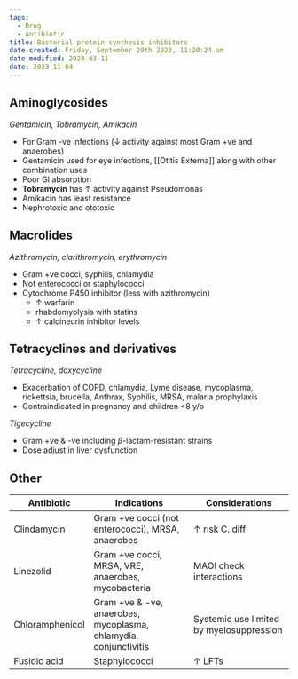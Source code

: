```yaml
---
tags:
  - Drug
  - Antibiotic
title: Bacterial protein synthesis inhibitors
date created: Friday, September 29th 2023, 11:20:24 am
date modified: 2024-03-11
date: 2023-11-04
---
```

## Aminoglycosides
_Gentamicin, Tobramycin, Amikacin_
- For Gram -ve infections ($\downarrow$ activity against most Gram +ve and anaerobes)
- Gentamicin used for eye infections, [[Otitis Externa]] along with other combination uses
- Poor GI absorption
- **Tobramycin** has $\uparrow$ activity against Pseudomonas
- Amikacin has least resistance
- Nephrotoxic and ototoxic

## Macrolides
_Azithromycin, clarithromycin, erythromycin_
- Gram +ve cocci, syphilis, chlamydia
- Not enterococci or staphylococci
- Cytochrome P450 inhibitor (less with azithromycin)
	- $\uparrow$ warfarin
	- rhabdomyolysis with statins
	- $\uparrow$ calcineurin inhibitor levels

## Tetracyclines and derivatives
_Tetracycline, doxycycline_
- Exacerbation of COPD, chlamydia, Lyme disease, mycoplasma, rickettsia, brucella, Anthrax, Syphilis, MRSA, malaria prophylaxis  
- Contraindicated in pregnancy and children <8 y/o

_Tigecycline_
- Gram +ve & -ve including $\beta$-lactam-resistant strains
- Dose adjust in liver dysfunction
## Other

| Antibiotic      | Indications                                                      | Considerations                           |
| --------------- | ---------------------------------------------------------------- | ---------------------------------------- |
| Clindamycin     | Gram +ve cocci (not enterococci), MRSA, anaerobes                | $\uparrow$ risk C. diff                  |
| Linezolid       | Gram +ve cocci, MRSA, VRE, anaerobes, mycobacteria               | MAOI check interactions                  |
| Chloramphenicol | Gram +ve & -ve, anaerobes, mycoplasma, chlamydia, conjunctivitis | Systemic use limited by myelosuppression |
| Fusidic acid    | Staphylococci                                                    | $\uparrow$ LFTs                                         |
